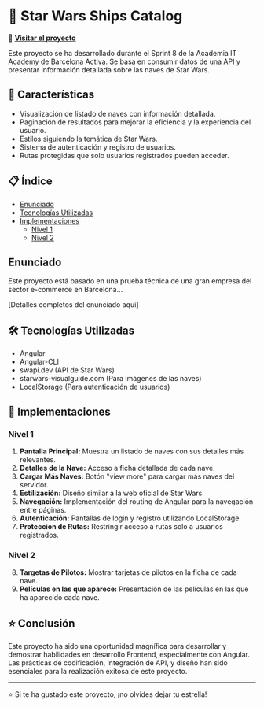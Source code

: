 # 🌌 Star Wars Ships Catalog

🚀 [**Visitar el proyecto**](https://jcamela.github.io/Sprint8-ItAcademy/)

Este proyecto se ha desarrollado durante el Sprint 8 de la Academia IT Academy de Barcelona Activa. Se basa en consumir datos de una API y presentar información detallada sobre las naves de Star Wars.

## 🚀 Características

- Visualización de listado de naves con información detallada.
- Paginación de resultados para mejorar la eficiencia y la experiencia del usuario.
- Estilos siguiendo la temática de Star Wars.
- Sistema de autenticación y registro de usuarios.
- Rutas protegidas que solo usuarios registrados pueden acceder.

## 📋 Índice

- [Enunciado](#enunciado)
- [Tecnologías Utilizadas](#tecnologías-utilizadas)
- [Implementaciones](#implementaciones)
  - [Nivel 1](#nivel-1)
  - [Nivel 2](#nivel-2)
## Enunciado

Este proyecto está basado en una prueba técnica de una gran empresa del sector e-commerce en Barcelona...

[Detalles completos del enunciado aquí]

## 🛠️ Tecnologías Utilizadas

- Angular
- Angular-CLI
- swapi.dev (API de Star Wars)
- starwars-visualguide.com (Para imágenes de las naves)
- LocalStorage (Para autenticación de usuarios)

## 🚧 Implementaciones

### Nivel 1

1. **Pantalla Principal:** Muestra un listado de naves con sus detalles más relevantes.
2. **Detalles de la Nave:** Acceso a ficha detallada de cada nave.
3. **Cargar Más Naves:** Botón "view more" para cargar más naves del servidor.
4. **Estilización:** Diseño similar a la web oficial de Star Wars.
5. **Navegación:** Implementación del routing de Angular para la navegación entre páginas.
6. **Autenticación:** Pantallas de login y registro utilizando LocalStorage.
7. **Protección de Rutas:** Restringir acceso a rutas solo a usuarios registrados.

### Nivel 2

8. **Targetas de Pilotos:** Mostrar tarjetas de pilotos en la ficha de cada nave.
9. **Películas en las que aparece:** Presentación de las películas en las que ha aparecido cada nave.

## ⭐ Conclusión

Este proyecto ha sido una oportunidad magnífica para desarrollar y demostrar habilidades en desarrollo Frontend, especialmente con Angular. Las prácticas de codificación, integración de API, y diseño han sido esenciales para la realización exitosa de este proyecto.

---

⭐ Si te ha gustado este proyecto, ¡no olvides dejar tu estrella!

